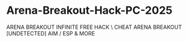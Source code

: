 # Arena-Breakout-Hack-PC-2025
 ARENA BREAKOUT INFINITE FREE HACK \ CHEAT ARENA BREAKOUT [UNDETECTED] AIM / ESP &amp; MORE
